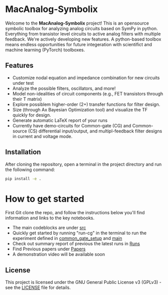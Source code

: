 # MacAnalog-Symbolix

Welcome to the **MacAnalog-Symbolix** project! This is an opensource symbolic toolbox for analyzing analog circuits based on SymPy in python. Everything from transistor level circuits to active analog filters with multiple feedback. We're actively developing new features. A python-based toolbox means endless opportunities for future integeration with scientifict and machine learning (PyTorch) toolboxes.

## Features
- Customize nodal equation and impedance combination for new circuits under test
- Analyze the possible filters, oscillators, and more!
- Model non-idealities of circuit components (e.g., FET transistors through their T matrix)
- Explore possiblem higher-order (2+) transfer functions for filter design.
- Size (through Ax Bayesian Optimization tool) and visualize the TF quickly for design.
- Generate automatic LaTeX report of your runs
- Currently have demo-circuits for Common-gate (CG) and Common-source (CS) differential input/output, and multipl-feedback filter designs in current and voltage mode.

## Installation
After cloning the repository, open a terminal in the project directory and run the following command:

```bash
pip install -e .
```

# How to get started
First Git clone the repo, and follow the instructions below you'll find information and links to the key notebooks.

- The main codeblocks are under [src](src/macanalog_symbolix/) 
- Quickly get started by running "run-cg" in the terminal to run the experiment defined in [common_gate_setup](src/macanalog_symbolix/common_gate_setup.py) and [main](src/macanalog_symbolix/main.py)
- Check out summary report of previous the latest runs in [Runs](Runs)
- Find Previous papers under [Papers](docs/Papers)
- A demonstration video will be available soon

## License
This project is licensed under the GNU General Public License v3 (GPLv3) - see the [LICENSE](LICENSE) file for details.
